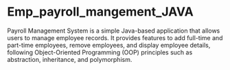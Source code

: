 # Emp_payroll_mangement_JAVA
Payroll Management System is a simple Java-based application that allows users to manage employee records. It provides features to add full-time and part-time employees, remove employees, and display employee details, following Object-Oriented Programming (OOP) principles such as abstraction, inheritance, and polymorphism. 
